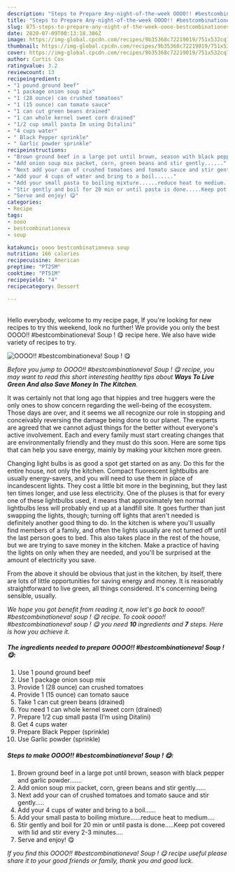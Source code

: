 ```yaml
---
description: "Steps to Prepare Any-night-of-the-week OOOO!! #bestcombinationeva! Soup ! 😋"
title: "Steps to Prepare Any-night-of-the-week OOOO!! #bestcombinationeva! Soup ! 😋"
slug: 875-steps-to-prepare-any-night-of-the-week-oooo-bestcombinationeva-soup
date: 2020-07-09T00:13:18.386Z
image: https://img-global.cpcdn.com/recipes/9b35368c72219019/751x532cq70/oooo-bestcombinationeva-soup-😋-recipe-main-photo.jpg
thumbnail: https://img-global.cpcdn.com/recipes/9b35368c72219019/751x532cq70/oooo-bestcombinationeva-soup-😋-recipe-main-photo.jpg
cover: https://img-global.cpcdn.com/recipes/9b35368c72219019/751x532cq70/oooo-bestcombinationeva-soup-😋-recipe-main-photo.jpg
author: Curtis Cox
ratingvalue: 3.2
reviewcount: 13
recipeingredient:
- "1 pound ground beef"
- "1 package onion soup mix"
- "1 (28 ounce) can crushed tomatoes"
- "1 (15 ounce) can tomato sauce"
- "1 can cut green beans drained"
- "1 can whole kernel sweet corn drained"
- "1/2 cup small pasta Im using Ditalini"
- "4 cups water"
- " Black Pepper sprinkle"
- " Garlic powder sprinkle"
recipeinstructions:
- "Brown ground beef in a large pot until brown, season with black pepper and garlic powder......."
- "Add onion soup mix packet, corn, green beans and stir gently......"
- "Next add your can of crushed tomatoes and tomato sauce and stir gently....."
- "Add your 4 cups of water and bring to a boil......"
- "Add your small pasta to boiling mixture......reduce heat to medium...."
- "Stir gently and boil for 20 min or until pasta is done.....Keep pot covered with lid and stir every 2-3 minutes...."
- "Serve and enjoy! 😋"
categories:
- Recipe
tags:
- oooo
- bestcombinationeva
- soup

katakunci: oooo bestcombinationeva soup 
nutrition: 166 calories
recipecuisine: American
preptime: "PT25M"
cooktime: "PT51M"
recipeyield: "4"
recipecategory: Dessert

---
```

<br>
Hello everybody, welcome to my recipe page, If you're looking for new recipes to try this weekend, look no further! We provide you only the best OOOO!! #bestcombinationeva! Soup ! 😋 recipe here. We also have wide variety of recipes to try.
<br>


![OOOO!! #bestcombinationeva! Soup ! 😋](https://img-global.cpcdn.com/recipes/9b35368c72219019/751x532cq70/oooo-bestcombinationeva-soup-😋-recipe-main-photo.jpg)

<i>Before you jump to OOOO!! #bestcombinationeva! Soup ! 😋 recipe, you may want to read this short interesting healthy tips about 
<strong>Ways To Live Green And also Save Money In The Kitchen</strong>.</i>
</br>

It was certainly not that long ago that hippies and tree huggers were the only ones to show concern regarding the well-being of the ecosystem. Those days are over, and it seems we all recognize our role in stopping and conceivably reversing the damage being done to our planet. The experts are agreed that we cannot adjust things for the better without everyone's active involvement. Each and every family must start creating changes that are environmentally friendly and they must do this soon. Here are some tips that can help you save energy, mainly by making your kitchen more green.

Changing light bulbs is as good a spot get started on as any. Do this for the entire house, not only the kitchen. Compact fluorescent lightbulbs are usually energy-savers, and you will need to use them in place of incandescent lights. They cost a little bit more in the beginning, but they last ten times longer, and use less electricity. One of the pluses is that for every one of these lightbulbs used, it means that approximately ten normal lightbulbs less will probably end up at a landfill site. It goes further than just swapping the lights, though; turning off lights that aren't needed is definitely another good thing to do. In the kitchen is where you'll usually find members of a family, and often the lights usually are not turned off until the last person goes to bed. This also takes place in the rest of the house, but we are trying to save money in the kitchen. Make a practice of having the lights on only when they are needed, and you'll be surprised at the amount of electricity you save.

From the above it should be obvious that just in the kitchen, by itself, there are lots of little opportunities for saving energy and money. It is reasonably straightforward to live green, all things considered. It's concerning being sensible, usually.


<i>We hope you got benefit from reading it, now let's go back to oooo!! #bestcombinationeva! soup ! 😋 recipe. To cook oooo!! #bestcombinationeva! soup ! 😋 you need <strong>10</strong> ingredients and <strong>7</strong> steps. Here is how you achieve it.
</i>

##### The ingredients needed to prepare OOOO!! #bestcombinationeva! Soup ! 😋:

1. Use 1 pound ground beef
1. Use 1 package onion soup mix
1. Provide 1 (28 ounce) can crushed tomatoes
1. Provide 1 (15 ounce) can tomato sauce
1. Take 1 can cut green beans (drained)
1. You need 1 can whole kernel sweet corn (drained)
1. Prepare 1/2 cup small pasta (I’m using Ditalini)
1. Get 4 cups water
1. Prepare  Black Pepper (sprinkle)
1. Use  Garlic powder (sprinkle)


##### Steps to make OOOO!! #bestcombinationeva! Soup ! 😋:

1. Brown ground beef in a large pot until brown, season with black pepper and garlic powder.......
1. Add onion soup mix packet, corn, green beans and stir gently......
1. Next add your can of crushed tomatoes and tomato sauce and stir gently.....
1. Add your 4 cups of water and bring to a boil......
1. Add your small pasta to boiling mixture......reduce heat to medium....
1. Stir gently and boil for 20 min or until pasta is done.....Keep pot covered with lid and stir every 2-3 minutes....
1. Serve and enjoy! 😋


<i>If you find this OOOO!! #bestcombinationeva! Soup ! 😋 recipe useful please share it to your good friends or family, thank you and good luck.</i>
